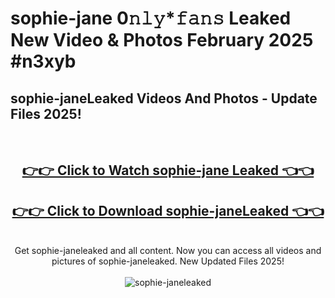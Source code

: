 # sophie-jane 0𝚗𝚕𝚢*𝚏𝚊𝚗𝚜 Leaked New Video & Photos February 2025 #n3xyb

<h2>sophie-janeLeaked Videos And Photos - Update Files 2025!</h2>
<br>
<div align="center">
<h2><a href="https://mediaupload.pro?title=sophie-jane&ref=11F" rel="nofollow">👉👉 Click to Watch sophie-jane Leaked 👈👈</a></h2>
<h2><a href="https://mediaupload.pro?title=sophie-jane&ref=11F" rel="nofollow">👉👉 Click to Download sophie-janeLeaked 👈👈</a></h2>
<br>
Get sophie-janeleaked and all content. Now you can access all videos and pictures of sophie-janeleaked. New Updated Files 2025!
<br>
<br>
<a href="https://mediaupload.pro?title=sophie-jane&ref=11F" rel="nofollow" data-target="animated-image.originalLink"><img src="https://i.ibb.co/Gkj2r4b/banner.png" alt="sophie-janeleaked" style="max-width: 100%; display: inline-block;" data-target="animated-image.originalImage"></a>
</div>
<br>

